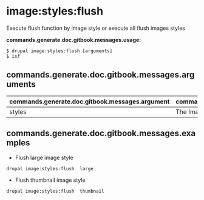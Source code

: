 # image:styles:flush
Execute flush function by image style or execute all flush images styles

**commands.generate.doc.gitbook.messages.usage:**
```
$ drupal image:styles:flush [arguments]
$ isf
```

## commands.generate.doc.gitbook.messages.arguments
commands.generate.doc.gitbook.messages.argument | commands.generate.doc.gitbook.messages.details
---------|-------------
styles | The Images Styles name.

## commands.generate.doc.gitbook.messages.examples
* Flush large image style
```
drupal image:styles:flush  large
```
* Flush thumbnail image style
```
drupal image:styles:flush  thumbnail
```
